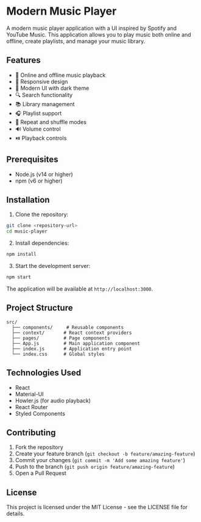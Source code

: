 # Modern Music Player

A modern music player application with a UI inspired by Spotify and YouTube Music. This application allows you to play music both online and offline, create playlists, and manage your music library.

## Features

- 🎵 Online and offline music playback
- 📱 Responsive design
- 🎨 Modern UI with dark theme
- 🔍 Search functionality
- 📚 Library management
- 🎧 Playlist support
- 🔄 Repeat and shuffle modes
- 🔊 Volume control
- ⏯️ Playback controls

## Prerequisites

- Node.js (v14 or higher)
- npm (v6 or higher)

## Installation

1. Clone the repository:

```bash
git clone <repository-url>
cd music-player
```

2. Install dependencies:

```bash
npm install
```

3. Start the development server:

```bash
npm start
```

The application will be available at `http://localhost:3000`.

## Project Structure

```
src/
  ├── components/     # Reusable components
  ├── context/       # React context providers
  ├── pages/         # Page components
  ├── App.js         # Main application component
  ├── index.js       # Application entry point
  └── index.css      # Global styles
```

## Technologies Used

- React
- Material-UI
- Howler.js (for audio playback)
- React Router
- Styled Components

## Contributing

1. Fork the repository
2. Create your feature branch (`git checkout -b feature/amazing-feature`)
3. Commit your changes (`git commit -m 'Add some amazing feature'`)
4. Push to the branch (`git push origin feature/amazing-feature`)
5. Open a Pull Request

## License

This project is licensed under the MIT License - see the LICENSE file for details.
